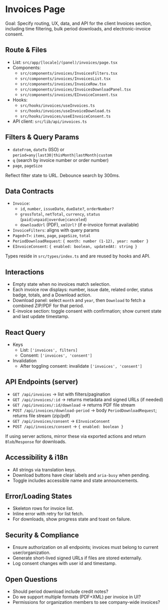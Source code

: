 # Invoices Page

Goal: Specify routing, UX, data, and API for the client Invoices section, including time filtering, bulk period downloads, and electronic-invoice consent.

## Route & Files

- List: `src/app/[locale]/(panel)/invoices/page.tsx`
- Components:
  - `src/components/invoices/InvoicesFilters.tsx`
  - `src/components/invoices/InvoicesList.tsx`
  - `src/components/invoices/InvoiceRow.tsx`
  - `src/components/invoices/InvoicesDownloadPanel.tsx`
  - `src/components/invoices/EInvoiceConsent.tsx`
- Hooks:
  - `src/hooks/invoices/useInvoices.ts`
  - `src/hooks/invoices/useInvoiceDownload.ts`
  - `src/hooks/invoices/useEInvoiceConsent.ts`
- API client: `src/lib/api/invoices.ts`

## Filters & Query Params

- `dateFrom`, `dateTo` (ISO) or `period=any|last30|thisMonth|lastMonth|custom`
- `q` (search by invoice number or order number)
- `page`, `pageSize`

Reflect filter state to URL. Debounce search by 300ms.

## Data Contracts

- `Invoice`:
  - `id`, `number`, `issueDate`, `dueDate?`, `orderNumber?`
  - `grossTotal`, `netTotal`, `currency`, `status` (`paid|unpaid|overdue|canceled`)
  - `downloadUrl` (PDF), `xmlUrl?` (if e-invoice format available)
- `InvoiceFilters`: aligns with query params
- `Paged<T>`: `items`, `page`, `pageSize`, `total`
- `PeriodDownloadRequest`: `{ month: number (1-12), year: number }`
- `EInvoiceConsent`: `{ enabled: boolean, updatedAt: string }`

Types reside in `src/types/index.ts` and are reused by hooks and API.

## Interactions

- Empty state when no invoices match selection.
- Each invoice row displays: number, issue date, related order, status badge, totals, and a Download action.
- Download panel: select `month` and `year`, then `Download` to fetch a combined ZIP/PDF for that period.
- E-invoice section: toggle consent with confirmation; show current state and last update timestamp.

## React Query

- Keys
  - List: `['invoices', filters]`
  - Consent: `['invoices', 'consent']`
- Invalidation
  - After toggling consent: invalidate `['invoices', 'consent']`

## API Endpoints (server)

- `GET /api/invoices` → list with filters/pagination
- `GET /api/invoices/:id` → returns metadata and signed URLs (if needed)
- `GET /api/invoices/:id/download` → returns PDF file stream
- `POST /api/invoices/download-period` → body `PeriodDownloadRequest`; returns file stream (zip/pdf)
- `GET /api/invoices/consent` → `EInvoiceConsent`
- `POST /api/invoices/consent` → `{ enabled: boolean }`

If using server actions, mirror these via exported actions and return `Blob`/`Response` for downloads.

## Accessibility & i18n

- All strings via translation keys.
- Download buttons have clear labels and `aria-busy` when pending.
- Toggle includes accessible name and state announcements.

## Error/Loading States

- Skeleton rows for invoice list.
- Inline error with retry for list fetch.
- For downloads, show progress state and toast on failure.

## Security & Compliance

- Ensure authorization on all endpoints; invoices must belong to current user/organization.
- Generate short-lived signed URLs if files are stored externally.
- Log consent changes with user id and timestamp.

## Open Questions

- Should period download include credit notes?
- Do we support multiple formats (PDF+XML) per invoice in UI?
- Permissions for organization members to see company-wide invoices?

